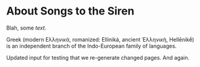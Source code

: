 # About Songs to the Siren

Blah, some *text*.

Greek (modern Ελληνικά, romanized: Elliniká, ancient Ἑλληνική, Hellēnikḗ) is an independent branch of the Indo-European family of languages.

Updated input for testing that we re-generate changed pages. And again.

